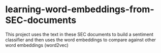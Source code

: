 # learning-word-embeddings-from-SEC-documents
This project uses the text in these SEC documents to build a sentiment classifier and then uses the word embeddings to compare against other word embeddings (word2vec)

